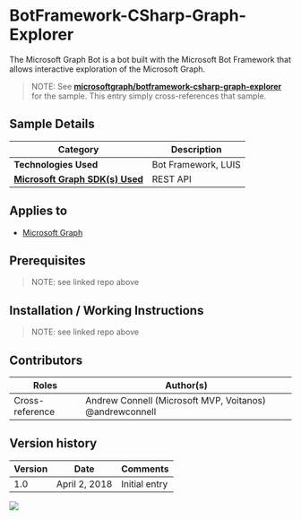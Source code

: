 # BotFramework-CSharp-Graph-Explorer

The Microsoft Graph Bot is a bot built with the Microsoft Bot Framework that allows interactive exploration of the Microsoft Graph.

> NOTE: See **[microsoftgraph/botframework-csharp-graph-explorer](https://github.com/microsoftgraph/botframework-csharp-graph-explorer)** for the sample. This entry simply cross-references that sample.

## Sample Details

|               Category               |     Description     |
| ------------------------------------ | ------------------- |
| **Technologies Used**                | Bot Framework, LUIS |
| **[Microsoft Graph SDK(s) Used][1]** | REST API            |

## Applies to

* [Microsoft Graph](https://developer.microsoft.com/en-us/graph)

## Prerequisites

> NOTE: see linked repo above

## Installation / Working Instructions

> NOTE: see linked repo above

## Contributors

|      Roles      |                        Author(s)                        |
| --------------- | ------------------------------------------------------- |
| Cross-reference | Andrew Connell (Microsoft MVP, Voitanos) @andrewconnell |

## Version history

| Version |     Date      |   Comments    |
| ------- | ------------- | ------------- |
| 1.0     | April 2, 2018 | Initial entry |

[1]: https://developer.microsoft.com/en-us/graph/code-samples-and-sdks

![](https://telemetry.sharepointpnp.com/msgraph-community-samples/samples/botframework-csharp-graph-explorer)